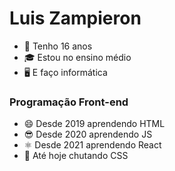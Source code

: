 <div>
    <h1>Luis Zampieron</h1>
    <ul>
        <li>🙋‍ Tenho 16 anos </li>
        <li>🎓 Estou no ensino médio </li>
        <li>🖥️ E faço informática </li>
    </ul>
</div>

<div>
  <h3>Programação Front-end</h3>
  <ul>
    <li>😄 Desde 2019 aprendendo HTML </li>
    <li>😎 Desde 2020 aprendendo JS </li>
    <li>⚛️ Desde 2021 aprendendo React </li>
    <li>🤪 Até hoje chutando CSS </li>
  </ul>
</div>
